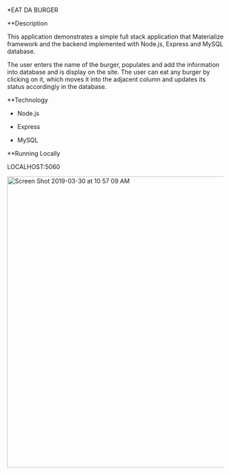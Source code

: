 *EAT DA BURGER

**Description

This application demonstrates a simple full stack application that Materialize framework and the backend implemented with Node.js, Express and MySQL database.

The user enters the name of the burger, populates and add the information into database and is display on the site.  The user can eat any burger by clicking on it, which moves it into the adjacent column and updates its status accordingly in the database.


**Technology

- Node.js

- Express

- MySQL




**Running Locally 

LOCALHOST:5060




<img width="676" alt="Screen Shot 2019-03-30 at 10 57 09 AM" src="https://user-images.githubusercontent.com/44978024/55277857-09f6de80-52db-11e9-8899-0e03f9f2cf89.png">
